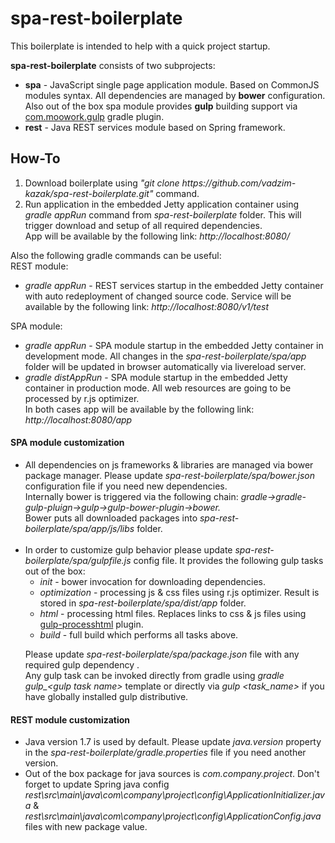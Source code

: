 # spa-rest-boilerplate
This boilerplate is intended to help with a quick project startup.<br/> 

<b>spa-rest-boilerplate</b> consists of two subprojects:<br/>
<ul>
<li><b>spa</b> - JavaScript single page application module. Based on CommonJS modules syntax. All dependencies are managed by <b>bower</b> configuration.<br/> Also out of the box spa module provides <b>gulp</b> building support via <a href="https://github.com/srs/gradle-gulp-plugin">com.moowork.gulp</a> gradle plugin.</li>
<li><b>rest</b> - Java REST services module based on Spring framework.</li>
</ul>

<h2>How-To</h2>

<ol>
<li>Download boilerplate using <i>"git clone https://github.com/vadzim-kazak/spa-rest-boilerplate.git"</i> command.</li>
<li>Run application in the embedded Jetty application container using <i>gradle appRun</i> command from <i>spa-rest-boilerplate</i> folder. This will trigger download and setup of all required dependencies.<br/>
App will be available by the following link: <i>http://localhost:8080/</i>
</li>
</ol>

Also the following gradle commands can be useful:<br/>
  REST module:
  <ul>
  <li><i>gradle appRun</i> - REST services startup in the embedded Jetty container with auto redeployment of changed source code. Service will be available by the following link: <i>http://localhost:8080/v1/test</i>
  </li>
  </ul>
  SPA module:
  <ul>
  <li><i>gradle appRun</i> - SPA module startup in the embedded Jetty container in development mode. All changes in the <i>spa-rest-boilerplate/spa/app</i> folder will be updated in browser automatically via livereload server.</li>
  <li><i>gradle distAppRun</i> - SPA module startup in the embedded Jetty container in production mode. All web resources are going to be processed by r.js optimizer.</li>
  In both cases app will be available by the following link: <i>http://localhost:8080/app</i>
  </ul>

<h4>SPA module customization</h4>
<ul>
  <li>All dependencies on js frameworks & libraries are managed via bower package manager. Please update <i>spa-rest-boilerplate/spa/bower.json</i> configuration file if you need new dependencies.</br> Internally bower is triggered via the following chain: <i>gradle->gradle-gulp-pluign->gulp->gulp-bower-plugin->bower.</i></br> Bower puts all downloaded packages into <i>spa-rest-boilerplate/spa/app/js/libs</i> folder.</li></br>
  <li>In order to customize gulp behavior please update <i>spa-rest-boilerplate/spa/gulpfile.js</i> config file. It provides the following gulp tasks out of the box:</br>
  <ul>
    <li><i>init</i> - bower invocation for downloading dependencies.</li>
    <li><i>optimization</i> - processing js & css files using r.js optimizer. Result is stored in <i>spa-rest-boilerplate/spa/dist/app</i> folder.</li>
    <li><i>html</i> - processing html files. Replaces links to css & js files using <a href="https://github.com/Wildhoney/gulp-processhtml">gulp-processhtml</a> plugin.</li>
    <li><i>build</i> - full build which performs all tasks above.</li>
  </ul>
  
  Please update <i>spa-rest-boilerplate/spa/package.json</i> file with any required gulp dependency .<br/>
  Any gulp task can be invoked directly from gradle using <i>gradle gulp_&lt;gulp task name&gt;</i> template or directly via <i>gulp &lt;task_name&gt;</i> if you have globally installed gulp distributive.
  </li>
</ul>

<h4>REST module customization</h4>
<ul>
  <li>Java version 1.7 is used by default. Please update <i>java.version</i> property in the <i>spa-rest-boilerplate/gradle.properties</i> file if you need another version.</li>
  <li>Out of the box package for java sources is <i>com.company.project</i>. Don't forget to update Spring java config  <i>rest\src\main\java\com\company\project\config\ApplicationInitializer.java</i> & <i>rest\src\main\java\com\company\project\config\ApplicationConfig.java</i> files with new package value.</li>
</ul>
